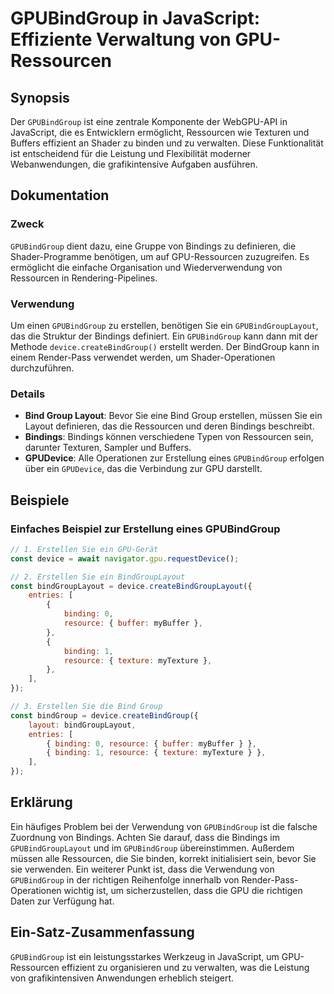 <!--
Meta Description: # GPUBindGroup in JavaScript: Effiziente Verwaltung von GPU-Ressourcen ## Synopsis Der `GPUBindGroup` ist eine zentrale Komponente der WebGPU-API in J...
Meta Keywords: die, gpubindgroup, sie, ein, von
-->

# GPUBindGroup in JavaScript: Effiziente Verwaltung von GPU-Ressourcen

## Synopsis
Der `GPUBindGroup` ist eine zentrale Komponente der WebGPU-API in JavaScript, die es Entwicklern ermöglicht, Ressourcen wie Texturen und Buffers effizient an Shader zu binden und zu verwalten. Diese Funktionalität ist entscheidend für die Leistung und Flexibilität moderner Webanwendungen, die grafikintensive Aufgaben ausführen.

## Dokumentation
### Zweck
`GPUBindGroup` dient dazu, eine Gruppe von Bindings zu definieren, die Shader-Programme benötigen, um auf GPU-Ressourcen zuzugreifen. Es ermöglicht die einfache Organisation und Wiederverwendung von Ressourcen in Rendering-Pipelines.

### Verwendung
Um einen `GPUBindGroup` zu erstellen, benötigen Sie ein `GPUBindGroupLayout`, das die Struktur der Bindings definiert. Ein `GPUBindGroup` kann dann mit der Methode `device.createBindGroup()` erstellt werden. Der BindGroup kann in einem Render-Pass verwendet werden, um Shader-Operationen durchzuführen.

### Details
- **Bind Group Layout**: Bevor Sie eine Bind Group erstellen, müssen Sie ein Layout definieren, das die Ressourcen und deren Bindings beschreibt.
- **Bindings**: Bindings können verschiedene Typen von Ressourcen sein, darunter Texturen, Sampler und Buffers.
- **GPUDevice**: Alle Operationen zur Erstellung eines `GPUBindGroup` erfolgen über ein `GPUDevice`, das die Verbindung zur GPU darstellt.

## Beispiele
### Einfaches Beispiel zur Erstellung eines GPUBindGroup
```javascript
// 1. Erstellen Sie ein GPU-Gerät
const device = await navigator.gpu.requestDevice();

// 2. Erstellen Sie ein BindGroupLayout
const bindGroupLayout = device.createBindGroupLayout({
    entries: [
        {
            binding: 0,
            resource: { buffer: myBuffer },
        },
        {
            binding: 1,
            resource: { texture: myTexture },
        },
    ],
});

// 3. Erstellen Sie die Bind Group
const bindGroup = device.createBindGroup({
    layout: bindGroupLayout,
    entries: [
        { binding: 0, resource: { buffer: myBuffer } },
        { binding: 1, resource: { texture: myTexture } },
    ],
});
```

## Erklärung
Ein häufiges Problem bei der Verwendung von `GPUBindGroup` ist die falsche Zuordnung von Bindings. Achten Sie darauf, dass die Bindings im `GPUBindGroupLayout` und im `GPUBindGroup` übereinstimmen. Außerdem müssen alle Ressourcen, die Sie binden, korrekt initialisiert sein, bevor Sie sie verwenden. Ein weiterer Punkt ist, dass die Verwendung von `GPUBindGroup` in der richtigen Reihenfolge innerhalb von Render-Pass-Operationen wichtig ist, um sicherzustellen, dass die GPU die richtigen Daten zur Verfügung hat.

## Ein-Satz-Zusammenfassung
`GPUBindGroup` ist ein leistungsstarkes Werkzeug in JavaScript, um GPU-Ressourcen effizient zu organisieren und zu verwalten, was die Leistung von grafikintensiven Anwendungen erheblich steigert.